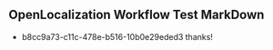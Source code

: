 ## OpenLocalization Workflow Test MarkDown
* b8cc9a73-c11c-478e-b516-10b0e29eded3 thanks!

<!--HONumber=Aug16_HO3-->


